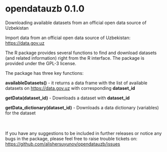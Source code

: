 # opendatauzb 0.1.0
Downloading available datasets from an official open data source of Uzbekistan

Import data from an official open data source of Uzbekistan: https://data.gov.uz

The R package provides several functions to find and download datasets (and related information) right from the R interface. 
The package is provided under the GPL-3 license.

The package has three key functions:

**availableDatasets()** - it returns a data frame with the list of available datasets on https://data.gov.uz with corresponding **dataset_id**

**getData(dataset_id)** - Downloads a dataset with **dataset_id**

**getData_dictionary(dataset_id)** - Downloads a data dictionary (variables) for the dataset

<br><br>
If you have any suggestions to be included in further releases or notice any bugs in the package, please feel free to raise trouble tickets on: https://github.com/alishersuyunov/opendatauzb/issues
